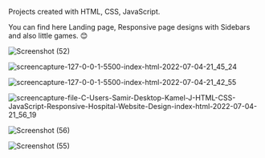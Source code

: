 Projects created with HTML, CSS, JavaScript. 

You can find here Landing page, Responsive page designs with Sidebars and also little games. 😊


![Screenshot (52)](https://user-images.githubusercontent.com/84046930/177206538-a03ec992-981d-409c-9217-d774ca801552.png)

![screencapture-127-0-0-1-5500-index-html-2022-07-04-21_45_24](https://user-images.githubusercontent.com/84046930/177206584-72fa0d25-8550-42e9-8672-9173c6aa0fab.png)

![screencapture-127-0-0-1-5500-index-html-2022-07-04-21_42_55](https://user-images.githubusercontent.com/84046930/177206629-e95e8126-cf10-437e-aa89-2a7db981bd47.png)


![screencapture-file-C-Users-Samir-Desktop-Kamel-J-HTML-CSS-JavaScript-Responsive-Hospital-Website-Design-index-html-2022-07-04-21_56_19](https://user-images.githubusercontent.com/84046930/177206659-f05087ab-b151-43db-86c4-8649dac45986.png)


![Screenshot (56)](https://user-images.githubusercontent.com/84046930/177206675-08d579cc-8667-43fe-b53b-7d5449cb51dc.png)

![Screenshot (55)](https://user-images.githubusercontent.com/84046930/177206676-84df025a-ad3e-4589-b5e3-072e37aee314.png)
